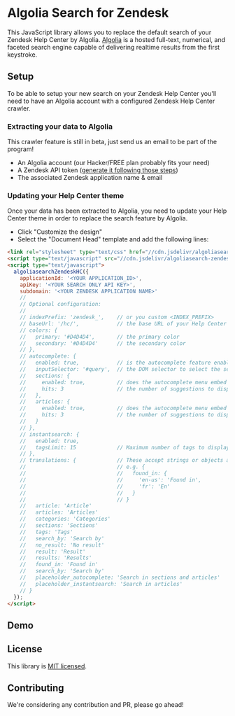 Algolia Search for Zendesk
=================

This JavaScript library allows you to replace the default search of your Zendesk Help Center by Algolia. [Algolia](https://www.algolia.com) is a hosted full-text, numerical, and faceted search engine capable of delivering realtime results from the first keystroke.

## Setup

To be able to setup your new search on your Zendesk Help Center you'll need to have an Algolia account with a configured Zendesk Help Center crawler.

### Extracting your data to Algolia

This crawler feature is still in beta, just send us an email to be part of the program!

 * An Algolia account (our Hacker/FREE plan probably fits your need)
 * A Zendesk API token ([generate it following those steps](FIXME))
 * The associated Zendesk application name & email

### Updating your Help Center theme

Once your data has been extracted to Algolia, you need to update your Help Center theme in order to replace the search feature by Algolia.

 * Click "Customize the design"
 * Select the "Document Head" template and add the following lines:

```html
<link rel="stylesheet" type="text/css" href="//cdn.jsdelivr/algoliasearch-zendesk/1/algoliasearch-zendesk.min.css">
<script type="text/javascript" src="//cdn.jsdelivr/algoliasearch-zendesk/1/algoliasearch-zendesk.min.js"></script>
<script type="text/javascript">
  algoliasearchZendeskHC({
    applicationId: '<YOUR APPLICATION_ID>',
    apiKey: '<YOUR SEARCH ONLY API KEY>',
    subdomain: '<YOUR ZENDESK APPLICATION NAME>'
    //
    // Optional configuration:
    //
    // indexPrefix: 'zendesk_',    // or you custom <INDEX_PREFIX>
    // baseUrl: '/hc/',            // the base URL of your Help Center
    // colors: {
    //   primary: '#D4D4D4',       // the primary color
    //   secondary: '#D4D4D4'      // the secondary color
    // },
    // autocomplete: {
    //   enabled: true,            // is the autocomplete feature enabled?
    //   inputSelector: '#query',  // the DOM selector to select the search box
    //   sections: {
    //     enabled: true,          // does the autocomplete menu embed a 'sections' section
    //     hits: 3                 // the number of suggestions to display
    //   },
    //   articles: {
    //     enabled: true,          // does the autocomplete menu embed a 'articles' section
    //     hits: 3                 // the number of suggestions to display
    //   }
    // },
    // instantsearch: {
    //   enabled: true,
    //   tagsLimit: 15             // Maximum number of tags to display
    // },
    // translations: {             // These accept strings or objects associating locale with value
    //                             // e.g. {
    //                             //   found_in: {
    //                             //     'en-us': 'Found in',
    //                             //     'fr': 'En'
    //                             //   }
    //                             // }
    //   article: 'Article'
    //   articles: 'Articles'
    //   categories: 'Categories'
    //   sections: 'Sections'
    //   tags: 'Tags'
    //   search_by: 'Search by'
    //   no_result: 'No result'
    //   result: 'Result'
    //   results: 'Results'
    //   found_in: 'Found in'
    //   search_by: 'Search by'
    //   placeholder_autocomplete: 'Search in sections and articles'
    //   placeholder_instantsearch: 'Search in articles'
    // }
  });
</script>
```

## Demo



## License

This library is [MIT licensed](https://github.com/algolia/algoliasearch-zendesk/blob/master/LICENSE).

## Contributing

We're considering any contribution and PR, please go ahead!
